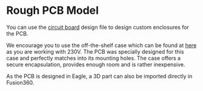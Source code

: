 [smartmeter]: (https://github.com/voelkerb/smartmeter)

# Rough PCB Model
You can use the [circuit board](SmartMeter.SLDPRT) design file to design custom enclosures for the PCB.

We encourage you to use the off-the-shelf case which can be found at [here](https://www.voelkner.de/products/694730/Weltron-MR9-C-FA-RAL7035-ABS-Hutschienen-Gehaeuse-157.5-x-90-x-68-ABS-Lichtgrau-RAL-7035-1St..html) as you are working with 230V.
The PCB was specially designed for this case and perfectly matches into its mounting holes. The case offers a secure encapsulation, provides enough room and is rather inexpensive.

As the PCB is designed in Eagle, a 3D part can also be imported directly in Fusion360.
